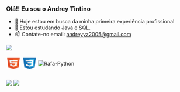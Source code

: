 ### Olá!! Eu sou o Andrey Tintino

- 🔭 Hoje estou em busca da minha primeira experiência profissional
- 🌱 Estou estudando Java e SQL.
- 📫 Contate-no email: andreyyz2005@gmail.com

<picture>
  <source
    srcset="https://github-readme-stats.vercel.app/api?username=tintinozz&show_icons=true&theme=dracula"
    media="(prefers-color-scheme: dark)"
  />
  <source
    srcset="https://github-readme-stats.vercel.app/api?username=tintinozz&show_icons=true"
    media="(prefers-color-scheme: light), (prefers-color-scheme: no-preference)"
  />
  <img src="https://github-readme-stats.vercel.app/api?username=tintinozz&show_icons=true" />
</picture>
<div style="display: inline_block"><br>
  <img align="center" alt="Rafa-HTML" height="30" width="40" src="https://raw.githubusercontent.com/devicons/devicon/master/icons/html5/html5-original.svg">
  <img align="center" alt="Rafa-CSS" height="30" width="40" src="https://raw.githubusercontent.com/devicons/devicon/master/icons/css3/css3-original.svg">
  <img align="center" alt="Rafa-Python" height="30" width="40" src="https://cdn.jsdelivr.net/gh/devicons/devicon@latest/icons/java/java-original.svg" />
  
</div>


##


<div>
  <a href="https://www.linkedin.com/in/andrey-tintino-27b290279/" target="_blank"><img src="https://img.shields.io/badge/-LinkedIn-%230077B5?style=for-the-badge&logo=linkedin&logoColor=white" target="_blank"></a>
  <a href="https://www.instagram.com/andreyyz_/" target="_blank"><img src="https://img.shields.io/badge/-Instagram-%23E4405F?style=for-the-badge&logo=instagram&logoColor=white" target="_blank"></a>
</div>
